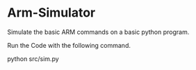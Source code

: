 # Arm-Simulator
Simulate the basic ARM commands on a basic python program.

Run the Code with the following command.

python src/sim.py


